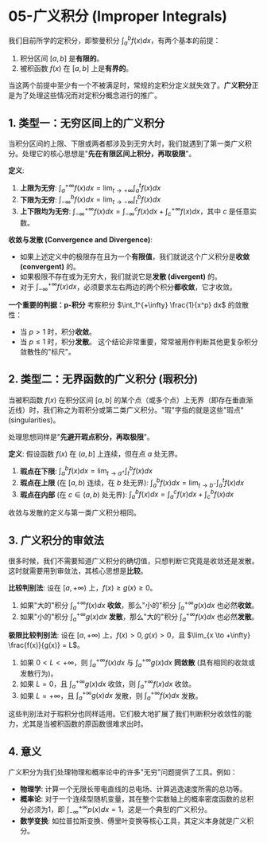 # 05-广义积分 (Improper Integrals)

我们目前所学的定积分，即黎曼积分 $\int_a^b f(x) dx$，有两个基本的前提：

1. 积分区间 $[a,b]$ 是**有限的**。
2. 被积函数 $f(x)$ 在 $[a,b]$ 上是**有界的**。

当这两个前提中至少有一个不被满足时，常规的定积分定义就失效了。**广义积分**正是为了处理这些情况而对定积分概念进行的推广。

## 1. 类型一：无穷区间上的广义积分

当积分区间的上限、下限或两者都涉及到无穷大时，我们就遇到了第一类广义积分。处理它的核心思想是"**先在有限区间上积分，再取极限**"。

**定义**:

1. **上限为无穷**:
    $\int_a^{+\infty} f(x) dx = \lim_{t \to +\infty} \int_a^t f(x) dx$
2. **下限为无穷**:
    $\int_{-\infty}^b f(x) dx = \lim_{t \to -\infty} \int_t^b f(x) dx$
3. **上下限均为无穷**:
    $\int_{-\infty}^{+\infty} f(x) dx = \int_{-\infty}^c f(x) dx + \int_c^{+\infty} f(x) dx$，其中 $c$ 是任意实数。

**收敛与发散 (Convergence and Divergence)**:

- 如果上述定义中的极限存在且为一个**有限值**，我们就说这个广义积分是**收敛 (convergent)** 的。
- 如果极限不存在或为无穷大，我们就说它是**发散 (divergent)** 的。
- 对于 $\int_{-\infty}^{+\infty} f(x) dx$，必须要求左右两边的两个积分**都收敛**，它才收敛。

**一个重要的判据：p-积分**
考察积分 $\int_1^{+\infty} \frac{1}{x^p} dx$ 的敛散性：

- 当 $p > 1$ 时，积分**收敛**。
- 当 $p \le 1$ 时，积分**发散**。
这个结论非常重要，常常被用作判断其他更复杂积分敛散性的"标尺"。

## 2. 类型二：无界函数的广义积分 (瑕积分)

当被积函数 $f(x)$ 在积分区间 $[a,b]$ 的某个点（或多个点）上无界（即存在垂直渐近线）时，我们称之为瑕积分或第二类广义积分。"瑕"字指的就是这些"瑕点" (singularities)。

处理思想同样是"**先避开瑕点积分，再取极限**"。

**定义**:
假设函数 $f(x)$ 在 $(a,b]$ 上连续，但在点 $a$ 处无界。

1. **瑕点在下限**:
    $\int_a^b f(x) dx = \lim_{t \to a^+} \int_t^b f(x) dx$
2. **瑕点在上限** (在 $[a,b)$ 连续，在 $b$ 处无界):
    $\int_a^b f(x) dx = \lim_{t \to b^-} \int_a^t f(x) dx$
3. **瑕点在内部** (在 $c \in (a,b)$ 处无界):
    $\int_a^b f(x) dx = \int_a^c f(x) dx + \int_c^b f(x) dx$

收敛与发散的定义与第一类广义积分相同。

## 3. 广义积分的审敛法

很多时候，我们不需要知道广义积分的确切值，只想判断它究竟是收敛还是发散。这时就需要用到审敛法，其核心思想是**比较**。

**比较判别法**:
设在 $[a, +\infty)$ 上，$f(x) \ge g(x) \ge 0$。

1. 如果"大的"积分 $\int_a^{+\infty} f(x) dx$ **收敛**，那么"小的"积分 $\int_a^{+\infty} g(x) dx$ 也必然**收敛**。
2. 如果"小的"积分 $\int_a^{+\infty} g(x) dx$ **发散**，那么"大的"积分 $\int_a^{+\infty} f(x) dx$ 也必然**发散**。

**极限比较判别法**:
设在 $[a, +\infty)$ 上，$f(x) > 0, g(x) > 0$，且 $\lim_{x \to +\infty} \frac{f(x)}{g(x)} = L$。

1. 如果 $0 < L < +\infty$，则 $\int_a^{+\infty} f(x) dx$ 与 $\int_a^{+\infty} g(x) dx$ **同敛散** (具有相同的收敛或发散行为)。
2. 如果 $L=0$，且 $\int_a^{+\infty} g(x) dx$ 收敛，则 $\int_a^{+\infty} f(x) dx$ 收敛。
3. 如果 $L=+\infty$，且 $\int_a^{+\infty} g(x) dx$ 发散，则 $\int_a^{+\infty} f(x) dx$ 发散。

这些判别法对于瑕积分也同样适用。它们极大地扩展了我们判断积分收敛性的能力，尤其是当被积函数的原函数很难求出时。

## 4. 意义

广义积分为我们处理物理和概率论中的许多"无穷"问题提供了工具。例如：

- **物理学**: 计算一个无限长带电直线的总电场、计算逃逸速度所需的总功等。
- **概率论**: 对于一个连续型随机变量，其在整个实数轴上的概率密度函数的总积分必须为1，即 $\int_{-\infty}^{+\infty} p(x)dx=1$，这是一个典型的广义积分。
- **数学变换**: 如拉普拉斯变换、傅里叶变换等核心工具，其定义本身就是广义积分。
